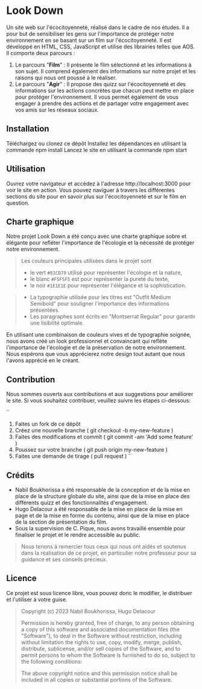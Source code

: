 # Look Down
Un site web sur l'écocitoyenneté, réalisé dans le cadre de nos études. Il a pour but de sensibiliser les gens sur l'importance de protéger notre environnement en se basant sur un film sur l'écocitoyenneté. Il est développé en HTML, CSS, JavaScript et utilise des librairies telles que AOS.
Il comporte deux parcours :

<ol>
  <li>Le parcours "<strong>Film</strong>" : Il présente le film sélectionné et les informations à son sujet. Il comprend également des informations sur notre projet et les raisons qui nous ont poussé à le réaliser.</li>
<li>Le parcours "<strong>Agir</strong>" : Il propose des quizz sur l'écocitoyenneté et des informations sur les actions concrètes que chacun peut mettre en place pour protéger l'environnement. Il vous permet également de vous engager à prendre des actions et de partager votre engagement avec vos amis sur les réseaux sociaux.</li>
</ol>

## Installation
Téléchargez ou clonez ce dépôt
Installez les dépendances en utilisant la commande npm install
Lancez le site en utilisant la commande npm start
## Utilisation
Ouvrez votre navigateur et accédez à l'adresse http://localhost:3000 pour voir le site en action. Vous pouvez naviguer à travers les différentes sections du site pour en savoir plus sur l'écocitoyenneté et sur le film en question.

## Charte graphique
Notre projet Look Down a été conçu avec une charte graphique sobre et élégante pour refléter l'importance de l'écologie et la nécessité de protéger notre environnement.

> Les couleurs principales utilisées dans le projet sont 
>- le vert `#81CD79` utilisé pour représenter l'écologie et la nature,
>- le blanc `#F5F5F5` est pour représenter la pureté du texte,
>- le noir `#1E1E1E` pour représenter l'élégance et la sophistication.

>- La typographie utilisée pour les titres est "Outfit Medium Semibold" pour souligner l'importance des informations présentées. 
>- Les paragraphes sont écrits en "Montserrat Regular" pour garantir une lisibilité optimale.

En utilisant une combinaison de couleurs vives et de typographie soignée, nous avons créé un look professionnel et convaincant qui reflète l'importance de l'écologie et de la préservation de notre environnement. Nous espérons que vous apprécierez notre design tout autant que nous l'avons apprécié en le créant.

## Contribution

Nous sommes ouverts aux contributions et aux suggestions pour améliorer le site. Si vous souhaitez contribuer, veuillez suivre les étapes ci-dessous:

``
1. Faites un fork de ce dépôt
2. Créez une nouvelle branche ( git checkout -b my-new-feature )
3. Faites des modifications et commit ( git commit -am 'Add some feature' )
4. Poussez sur votre branche ( git push origin my-new-feature )
5. Faites une demande de tirage ( pull request )
``

## Crédits
<ul>
<li>Nabil Boukhorissa a été responsable de la conception et de la mise en place de la structure globale du site, ainsi que de la mise en place des différents quizz et des fonctionnalités d'engagement.</li>
<li>Hugo Delacour a été responsable de la mise en place de la mise en page et de la mise en forme du contenu, ainsi que de la mise en place de la section de présentation du film.</li>
<li>Sous la supervision de C. Pique, nous avons travaillé ensemble pour finaliser le projet et le rendre accessible au public.</li>
</ul>

>Nous tenons à remercier tous ceux qui nous ont aidés et soutenus dans la réalisation de ce projet, en particulier notre professeur pour sa guidance et ses conseils précieux.

## Licence
Ce projet est sous licence libre, vous pouvez donc le modifier, le distribuer et l'utiliser à votre guise.
<blockquote>Copyright (c) 2023 Nabil Boukhorissa, Hugo Delacour

Permission is hereby granted, free of charge, to any person obtaining a copy of this software and associated documentation files (the "Software"), to deal in the Software without restriction, including without limitation the rights to use, copy, modify, merge, publish, distribute, sublicense, and/or sell copies of the Software, and to permit persons to whom the Software is furnished to do so, subject to the following conditions:

The above copyright notice and this permission notice shall be included in all copies or substantial portions of the Software.
</blockquote>

